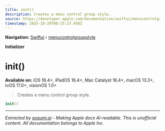 ```yaml
---
title: init()
description: Creates a menu control group style.
source: https://developer.apple.com/documentation/swiftui/menucontrolgroupstyle/init()
timestamp: 2025-10-29T00:15:27.450Z
---
```


**Navigation:** [Swiftui](/documentation/swiftui) › [menucontrolgroupstyle](/documentation/swiftui/menucontrolgroupstyle)

**Initializer**

# init()

**Available on:** iOS 16.4+, iPadOS 16.4+, Mac Catalyst 16.4+, macOS 13.3+, tvOS 17.0+, visionOS 1.0+

> Creates a menu control group style.

```swift
init()
```

---

*Extracted by [sosumi.ai](https://sosumi.ai) - Making Apple docs AI-readable.*
*This is unofficial content. All documentation belongs to Apple Inc.*
